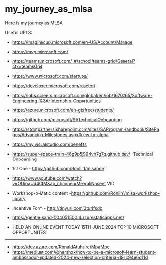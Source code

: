 # my_journey_as_mlsa
Here is my journey as MLSA 

Useful URLS: 
- https://imaginecup.microsoft.com/en-US/Account/Manage
- https://mvp.microsoft.com/
- https://teams.microsoft.com/_#/school/teams-grid/General?ctx=teamsGrid
- https://www.microsoft.com/startups/
- https://developer.microsoft.com/reactor/
- https://jobs.careers.microsoft.com/global/en/job/1670265/Software-Engineering-%3A-Internship-Opportunities
- https://azure.microsoft.com/en-gb/free/students/
- https://github.com/microsoft/SATechnicalOnboarding
- https://stdntpartners.sharepoint.com/sites/SAProgramHandbook/SitePages/Advancing-Milestones.aspx#new-to-alpha
- https://my.visualstudio.com/benefits
- https://super-space-train-46g9p5j994vh7g7q.github.dev/  -Technical Onboarding
- 1st One - https://github.com/Ronlin1/mlsaone
- https://www.youtube.com/watch?v=ODjpaUd4GtM&ab_channel=MeeraliNaseet VID
- Workshop-o-Matic content -https://github.com/Ronlin1/mlsa-workshop-library
- Incentive Form - http://tinyurl.com/3tu4fsdc
- https://gentle-sand-004051500.4.azurestaticapps.net/

- HELD AN ONLINE EVENT TODAY 15TH JUNE 2024 TOP 10 MICROSOFT OPPORTUNITES
 

- -----------------------

- https://dev.azure.com/RonaldAtuhaire/MpaMpe
- https://medium.com/@harshxx/how-to-be-a-microsoft-learn-student-ambassador-updated-2024-new-selection-criteria-d9ac94e6d11d
